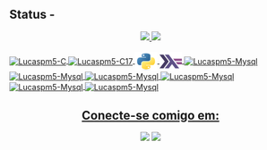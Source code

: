 ## Status - 

<div align="center">
  <a href="https://github.com/Lucaspm5">
  <img height="180em" src="https://github-readme-stats.vercel.app/api?username=Lucaspm5&show_icons=true&theme=radical&include_all_commits=true&count_private=true&bg_color=0D1117"/>
  <img height="180em" src="https://github-readme-stats.vercel.app/api/top-langs/?username=Lucaspm5&layout=compact&langs_count=7&theme=radical&bg_color=0D1117"/>
</div>

<div style="display: inline_block"><br>
  	<img align="center" alt="Lucaspm5-C" height="35" width="40" src="https://cdn.jsdelivr.net/gh/devicons/devicon/icons/c/c-line.svg">
	<img align="center" alt="Lucaspm5-C17" height="35" width="40" src="https://cdn.jsdelivr.net/gh/devicons/devicon/icons/cplusplus/cplusplus-line.svg">
	<img align="center" alt="Lucaspm5-Python" height="35" width="40" src="https://raw.githubusercontent.com/devicons/devicon/master/icons/python/python-original.svg">
	<img align="center" alt="Lucaspm5-Haskell" height="35" width="40" src="https://raw.githubusercontent.com/devicons/devicon/2ae2a900d2f041da66e950e4d48052658d850630/icons/haskell/haskell-original.svg"/>
  <img align="center" alt="Lucaspm5-Mysql" height="35" width="40" src="https://cdn.jsdelivr.net/gh/devicons/devicon/icons/mysql/mysql-original.svg">
	<img align="center" alt="Lucaspm5-Mysql" height="35" width="40" src="https://cdn.jsdelivr.net/gh/devicons/devicon/icons/php/php-plain.svg">
	<img align="center" alt="Lucaspm5-Mysql" height="30" width="40" src="https://cdn.jsdelivr.net/gh/devicons/devicon/icons/javascript/javascript-original.svg">
	<img align="center" alt="Lucaspm5-Mysql" height="30" width="40" src="https://cdn.jsdelivr.net/gh/devicons/devicon/icons/html5/html5-plain.svg">
	<img align="center" alt="Lucaspm5-Mysql" height="30" width="40" src="https://cdn.jsdelivr.net/gh/devicons/devicon/icons/pycharm/pycharm-original.svg">
	<img align="center" alt="Lucaspm5-Mysql" height="30" width="40" src="https://cdn.jsdelivr.net/gh/devicons/devicon/icons/vscode/vscode-original.svg">
</div>
  
<div align="center">
  <h2>Conecte-se comigo em:</h2>
  <a href="https://www.beecrowd.com.br/judge/pt/users/friends/717707" target="_blank">
<img src="https://img.shields.io/badge/Beecrowd--yellow" ;></img></a>
</a>
  <a href="https://www.hackerrank.com/lucasemanuelpm5" target="_blank">
<img src="https://img.shields.io/badge/HackerRank--darkgreen" ;></img></a>
</a>
</div>

